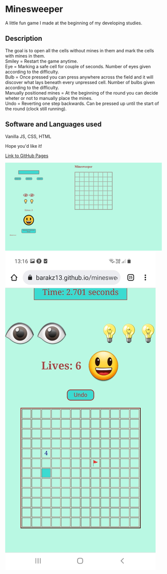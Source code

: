 # Minesweeper

A little fun game I made at the beginning of my developing studies.

## Description
The goal is to open all the cells without mines in them and mark the cells with mines in them.
<br>
Smiley = Restart the game anytime.
<br>
Eye = Marking a safe cell for couple of seconds. Number of eyes given according to the difficulty.
<br>
Bulb = Once pressed you can press anywhere across the field and it will discover what lays beneath every unpressed cell. Number of bulbs given according to the difficulty.
<br>
Manually positioned mines = At the beginning of the round you can decide wheter or not to manually place the mines.
<br>
Undo = Reverting one step backwards. Can be pressed up until the start of the round (clock still running).

## Software and Languages used

Vanilla JS, CSS, HTML

Hope you'd like it!

<a href="https://barakz13.github.io/minesweeper/" target="blank">Link to GitHub Pages</a>

![My Image](msfull.png)
![My Image](msmobile.jpeg)
